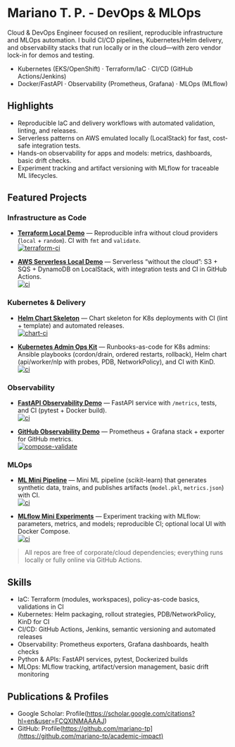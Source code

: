 # Mariano T. P. - DevOps & MLOps

Cloud & DevOps Engineer focused on resilient, reproducible infrastructure and MLOps automation. I build CI/CD pipelines, Kubernetes/Helm delivery, and observability stacks that run locally or in the cloud—with zero vendor lock-in for demos and testing.

- Kubernetes (EKS/OpenShift) · Terraform/IaC · CI/CD (GitHub Actions/Jenkins)  
- Docker/FastAPI · Observability (Prometheus, Grafana) · MLOps (MLflow)

## Highlights
- Reproducible IaC and delivery workflows with automated validation, linting, and releases.
- Serverless patterns on AWS emulated locally (LocalStack) for fast, cost-safe integration tests.
- Hands-on observability for apps and models: metrics, dashboards, basic drift checks.
- Experiment tracking and artifact versioning with MLflow for traceable ML lifecycles.

## Featured Projects

### Infrastructure as Code
- **[Terraform Local Demo](https://github.com/mariano-tp/terraform-local-demo)** — Reproducible infra without cloud providers (`local` + `random`). CI with `fmt` and `validate`.  
  [![terraform-ci](https://github.com/mariano-tp/terraform-local-demo/actions/workflows/terraform-ci.yml/badge.svg?branch=main&style=flat-square)](https://github.com/mariano-tp/terraform-local-demo/actions/workflows/terraform-ci.yml)

- **[AWS Serverless Local Demo](https://github.com/mariano-tp/aws-serverless-local-demo)** — Serverless “without the cloud”: S3 + SQS + DynamoDB on LocalStack, with integration tests and CI in GitHub Actions.  
  [![ci](https://github.com/mariano-tp/aws-serverless-local-demo/actions/workflows/ci.yml/badge.svg?branch=main&style=flat-square)](https://github.com/mariano-tp/aws-serverless-local-demo/actions/workflows/ci.yml)

### Kubernetes & Delivery
- **[Helm Chart Skeleton](https://github.com/mariano-tp/helm-chart-skeleton)** — Chart skeleton for K8s deployments with CI (lint + template) and automated releases.  
  [![chart-ci](https://github.com/mariano-tp/helm-chart-skeleton/actions/workflows/chart-ci.yml/badge.svg?branch=main&style=flat-square)](https://github.com/mariano-tp/helm-chart-skeleton/actions/workflows/chart-ci.yml)

- **[Kubernetes Admin Ops Kit](https://github.com/mariano-tp/k8s-admin-ops-kit)** — Runbooks-as-code for K8s admins: Ansible playbooks (cordon/drain, ordered restarts, rollback), Helm chart (api/worker/nlp with probes, PDB, NetworkPolicy), and CI with KinD.  
  [![ci](https://github.com/mariano-tp/k8s-admin-ops-kit/actions/workflows/ci.yml/badge.svg?branch=main&style=flat-square)](https://github.com/mariano-tp/k8s-admin-ops-kit/actions/workflows/ci.yml)

### Observability
- **[FastAPI Observability Demo](https://github.com/mariano-tp/fastapi-observability-demo)** — FastAPI service with `/metrics`, tests, and CI (pytest + Docker build).  
  [![ci](https://github.com/mariano-tp/fastapi-observability-demo/actions/workflows/ci.yml/badge.svg?branch=main&style=flat-square)](https://github.com/mariano-tp/fastapi-observability-demo/actions/workflows/ci.yml)

- **[GitHub Observability Demo](https://github.com/mariano-tp/github-observability-demo)** — Prometheus + Grafana stack + exporter for GitHub metrics.  
  [![compose-validate](https://github.com/mariano-tp/github-observability-demo/actions/workflows/compose-validate.yml/badge.svg?branch=main&style=flat-square)](https://github.com/mariano-tp/github-observability-demo/actions/workflows/compose-validate.yml)

### MLOps
- **[ML Mini Pipeline](https://github.com/mariano-tp/ml-mini-pipeline)** — Mini ML pipeline (scikit-learn) that generates synthetic data, trains, and publishes artifacts (`model.pkl`, `metrics.json`) with CI.  
  [![ci](https://github.com/mariano-tp/ml-mini-pipeline/actions/workflows/ci.yml/badge.svg?branch=main&style=flat-square)](https://github.com/mariano-tp/ml-mini-pipeline/actions/workflows/ci.yml)

- **[MLflow Mini Experiments](https://github.com/mariano-tp/mlflow-mini-experiments)** — Experiment tracking with MLflow: parameters, metrics, and models; reproducible CI; optional local UI with Docker Compose.  
  [![ci](https://github.com/mariano-tp/mlflow-mini-experiments/actions/workflows/ci.yml/badge.svg?branch=main&style=flat-square)](https://github.com/mariano-tp/mlflow-mini-experiments/actions/workflows/ci.yml)

> All repos are free of corporate/cloud dependencies; everything runs locally or fully online via GitHub Actions.

## Skills
- IaC: Terraform (modules, workspaces), policy-as-code basics, validations in CI
- Kubernetes: Helm packaging, rollout strategies, PDB/NetworkPolicy, KinD for CI
- CI/CD: GitHub Actions, Jenkins, semantic versioning and automated releases
- Observability: Prometheus exporters, Grafana dashboards, health checks
- Python & APIs: FastAPI services, pytest, Dockerized builds
- MLOps: MLflow tracking, artifact/version management, basic drift monitoring

## Publications & Profiles
- Google Scholar: Profile(https://scholar.google.com/citations?hl=en&user=FCQXlNMAAAAJ)
- GitHub: Profile(https://github.com/mariano-tp](https://github.com/mariano-tp/academic-impact)
